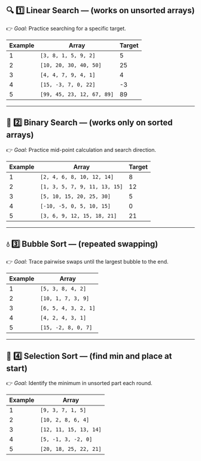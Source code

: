 

## 🔍 **1️⃣ Linear Search — (works on unsorted arrays)**

👉 *Goal:* Practice searching for a specific target.

| Example | Array                      | Target |
| ------- | -------------------------- | ------ |
| 1       | `[3, 8, 1, 5, 9, 2]`       | 5      |
| 2       | `[10, 20, 30, 40, 50]`     | 25     |
| 3       | `[4, 4, 7, 9, 4, 1]`       | 4      |
| 4       | `[15, -3, 7, 0, 22]`       | -3     |
| 5       | `[99, 45, 23, 12, 67, 89]` | 89     |

---

## 🔢 **2️⃣ Binary Search — (works only on sorted arrays)**

👉 *Goal:* Practice mid-point calculation and search direction.

| Example | Array                         | Target |
| ------- | ----------------------------- | ------ |
| 1       | `[2, 4, 6, 8, 10, 12, 14]`    | 8      |
| 2       | `[1, 3, 5, 7, 9, 11, 13, 15]` | 12     |
| 3       | `[5, 10, 15, 20, 25, 30]`     | 5      |
| 4       | `[-10, -5, 0, 5, 10, 15]`     | 0      |
| 5       | `[3, 6, 9, 12, 15, 18, 21]`   | 21     |

---

## 💧 **3️⃣ Bubble Sort — (repeated swapping)**

👉 *Goal:* Trace pairwise swaps until the largest bubble to the end.

| Example | Array                |
| ------- | -------------------- |
| 1       | `[5, 3, 8, 4, 2]`    |
| 2       | `[10, 1, 7, 3, 9]`   |
| 3       | `[6, 5, 4, 3, 2, 1]` |
| 4       | `[4, 2, 4, 3, 1]`    |
| 5       | `[15, -2, 8, 0, 7]`  |

---

## 🎯 **4️⃣ Selection Sort — (find min and place at start)**

👉 *Goal:* Identify the minimum in unsorted part each round.

| Example | Array                  |
| ------- | ---------------------- |
| 1       | `[9, 3, 7, 1, 5]`      |
| 2       | `[10, 2, 8, 6, 4]`     |
| 3       | `[12, 11, 15, 13, 14]` |
| 4       | `[5, -1, 3, -2, 0]`    |
| 5       | `[20, 18, 25, 22, 21]` |

